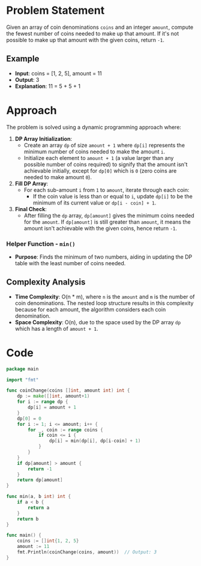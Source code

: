 # Problem Statement
Given an array of coin denominations `coins` and an integer `amount`, compute the fewest number of coins needed to make up that amount. If it's not possible to make up that amount with the given coins, return `-1`.

## Example
- **Input**: coins = [1, 2, 5], amount = 11
- **Output**: 3
- **Explanation**: 11 = 5 + 5 + 1

# Approach
The problem is solved using a dynamic programming approach where:
1. **DP Array Initialization**:
    - Create an array `dp` of size `amount + 1` where `dp[i]` represents the minimum number of coins needed to make the amount `i`.
    - Initialize each element to `amount + 1` (a value larger than any possible number of coins required) to signify that the amount isn't achievable initially, except for `dp[0]` which is `0` (zero coins are needed to make amount `0`).
2. **Fill DP Array**:
    - For each sub-amount `i` from `1` to `amount`, iterate through each coin:
        - If the coin value is less than or equal to `i`, update `dp[i]` to be the minimum of its current value or `dp[i - coin] + 1`.
3. **Final Check**:
    - After filling the `dp` array, `dp[amount]` gives the minimum coins needed for the `amount`. If `dp[amount]` is still greater than `amount`, it means the amount isn't achievable with the given coins, hence return `-1`.

### Helper Function - `min()`
- **Purpose**: Finds the minimum of two numbers, aiding in updating the DP table with the least number of coins needed.

## Complexity Analysis
- **Time Complexity**: O(n * m), where `n` is the `amount` and `m` is the number of coin denominations. The nested loop structure results in this complexity because for each amount, the algorithm considers each coin denomination.
- **Space Complexity**: O(n), due to the space used by the DP array `dp` which has a length of `amount + 1`.

# Code
```go
package main

import "fmt"

func coinChange(coins []int, amount int) int {
    dp := make([]int, amount+1)
    for i := range dp {
        dp[i] = amount + 1
    }
    dp[0] = 0
    for i := 1; i <= amount; i++ {
        for _, coin := range coins {
            if coin <= i {
                dp[i] = min(dp[i], dp[i-coin] + 1)
            }
        }
    }
    if dp[amount] > amount {
        return -1
    }
    return dp[amount]
}

func min(a, b int) int {
    if a < b {
        return a
    }
    return b
}

func main() {
    coins := []int{1, 2, 5}
    amount := 11
    fmt.Println(coinChange(coins, amount))  // Output: 3
}
